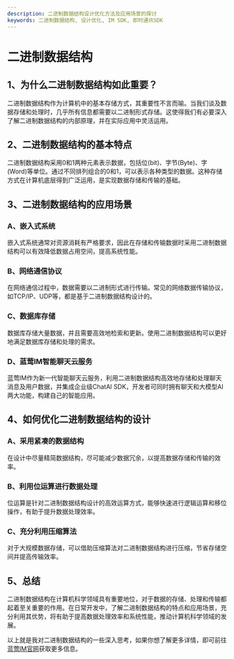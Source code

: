 ```yaml
---
description: 二进制数据结构设计优化方法及应用场景的探讨
keywords: 二进制数据结构, 设计优化, IM SDK, 即时通讯SDK
---
```

# 二进制数据结构

## 1、为什么二进制数据结构如此重要？

二进制数据结构作为计算机中的基本存储方式，其重要性不言而喻。当我们谈及数据存储和处理时，几乎所有信息都需要以二进制形式存储。这使得我们有必要深入了解二进制数据结构的内部原理，并在实际应用中灵活运用。

## 2、二进制数据结构的基本特点

二进制数据结构采用0和1两种元素表示数据，包括位(bit)、字节(Byte)、字(Word)等单位。通过不同排列组合的0和1，可以表示各种类型的数据。这种存储方式在计算机底层得到广泛运用，是实现数据存储和传输的基础。

## 3、二进制数据结构的应用场景

### A、嵌入式系统

嵌入式系统通常对资源消耗有严格要求，因此在存储和传输数据时采用二进制数据结构可以有效降低数据占用空间，提高系统性能。

### B、网络通信协议

在网络通信过程中，数据需要以二进制形式进行传输。常见的网络数据传输协议，如TCP/IP、UDP等，都是基于二进制数据结构设计的。

### C、数据库存储

数据库存储大量数据，并且需要高效地检索和更新。使用二进制数据结构可以更好地满足数据库存储和处理的需求。

### D、蓝莺IM智能聊天云服务

蓝莺IM作为新一代智能聊天云服务，利用二进制数据结构高效地存储和处理聊天消息及用户数据，并集成企业级ChatAI SDK，开发者可同时拥有聊天和大模型AI两大功能，构建自己的智能应用。

## 4、如何优化二进制数据结构的设计

### A、采用紧凑的数据结构

在设计中尽量精简数据结构，尽可能减少数据冗余，以提高数据存储和传输的效率。

### B、利用位运算进行数据处理

位运算是针对二进制数据结构设计的高效运算方式，能够快速进行逻辑运算和移位操作，有助于提升数据处理效率。

### C、充分利用压缩算法

对于大规模数据存储，可以借助压缩算法对二进制数据结构进行压缩，节省存储空间并提高传输效率。

## 5、总结

二进制数据结构在计算机科学领域具有重要地位，对于数据的存储、处理和传输都起着至关重要的作用。在日常开发中，了解二进制数据结构的特点和应用场景，充分利用其优势，将有助于提高数据处理效率和系统性能，推动计算机科学领域的发展。

以上就是我对二进制数据结构的一些深入思考，如果你想了解更多详情，即可前往[蓝莺IM官网](https://www.lanyingim.com)获取更多信息。